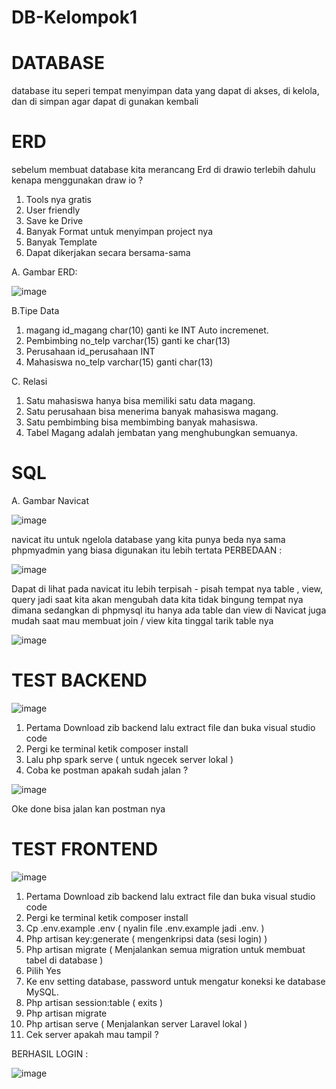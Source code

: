 # DB-Kelompok1

# DATABASE 
database itu seperi tempat menyimpan data yang dapat di akses, di kelola, dan di simpan agar dapat di gunakan kembali 

# ERD 
sebelum membuat database kita merancang Erd di drawio terlebih dahulu
kenapa menggunakan draw io ?
1. Tools nya gratis 
2. User friendly
3. Save ke Drive
4. Banyak Format untuk menyimpan project nya 
5. Banyak Template 
6. Dapat dikerjakan secara bersama-sama 

A. Gambar ERD: 

![image](https://github.com/user-attachments/assets/81f8c7a6-30df-4021-af16-6ed17a41fbf3)

B.Tipe Data 
1. magang 
id_magang char(10) ganti ke INT Auto incremenet. 
2. Pembimbing 
no_telp varchar(15) ganti ke char(13) 
3. Perusahaan 
id_perusahaan INT 
4. Mahasiswa 
no_telp varchar(15) ganti char(13)


C. Relasi 
1. Satu mahasiswa hanya bisa memiliki satu data magang.
2. Satu perusahaan bisa menerima banyak mahasiswa magang.
3. Satu pembimbing bisa membimbing banyak mahasiswa.
4. Tabel Magang adalah jembatan yang menghubungkan semuanya.


# SQL 
A. Gambar Navicat 

![image](https://github.com/user-attachments/assets/63fdc9f1-fccd-4dde-bf9d-23eae483864f)

navicat itu untuk ngelola database yang kita punya beda nya sama phpmyadmin yang biasa digunakan itu lebih tertata 
PERBEDAAN : 

 ![image](https://github.com/user-attachments/assets/568efd72-7890-419b-b753-83e1eff8bbf1)

Dapat di lihat pada navicat itu lebih terpisah - pisah tempat nya 
table , view, query jadi saat kita akan mengubah data kita tidak bingung tempat nya dimana 
sedangkan di phpmysql itu hanya ada table dan view 
di Navicat juga mudah saat mau membuat join / view kita tinggal tarik table nya 

![image](https://github.com/user-attachments/assets/db2c038e-8fe3-46bf-a8ef-9d09f54a7881)

# TEST BACKEND 

![image](https://github.com/user-attachments/assets/711a7e2c-4cee-4aa4-a70e-efb8cbec2407)

1. Pertama Download zib backend lalu extract file dan buka visual studio code  
2. Pergi ke terminal ketik composer install
3. Lalu php spark serve ( untuk ngecek server lokal ) 
4.	Coba ke postman apakah sudah jalan ? 

![image](https://github.com/user-attachments/assets/cb05f4ef-1f8a-4c0d-9b53-213c91a0a6bd)

Oke done bisa jalan kan postman nya 

# TEST FRONTEND 

![image](https://github.com/user-attachments/assets/97d0bb98-eddd-4e48-aee6-a5a805cc032d)

1. Pertama Download zib backend lalu extract file dan buka visual studio code  
2.	Pergi ke terminal ketik composer install
3.	Cp .env.example .env ( nyalin file .env.example jadi .env. ) 
4.	Php artisan key:generate ( mengenkripsi data (sesi login) ) 
5.	Php artisan migrate ( Menjalankan semua migration untuk membuat tabel di database ) 
6.	Pilih Yes 
7.	Ke env setting database, password untuk mengatur koneksi ke database MySQL.
8.	Php artisan session:table ( exits )
9.	Php artisan migrate 
10.	Php artisan serve ( Menjalankan server Laravel lokal ) 
11.	Cek server apakah mau tampil ?

BERHASIL LOGIN : 

![image](https://github.com/user-attachments/assets/7ca252a4-cd87-4451-9c65-6693f1f7d511)

